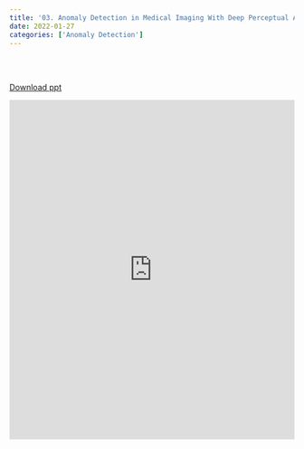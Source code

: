 ```yaml
---
title: '03. Anomaly Detection in Medical Imaging With Deep Perceptual Autoencoders'
date: 2022-01-27
categories: ['Anomaly Detection']
---
```


<br><br>

[Download ppt](/ppt/3.pptx)

<center>
<iframe src="https://docs.google.com/presentation/d/e/2PACX-1vRwywQ8YnwkXjf-r6pDBezIH_7AgCO_pyQsQw69KMH3Dkq10aFj7XIdQ8X5FCdOnnm-rRcgwgFfY0EV/embed?start=false&loop=false&delayms=3000" frameborder="0" width="100%" height="600" allowfullscreen="true" mozallowfullscreen="true" webkitallowfullscreen="true" min-width="350px"></iframe>
</center>

<br>

<script src="https://utteranc.es/client.js"
        repo="RTOS-KGU/RTOS-utterances-comment"
        issue-term="pathname"
        label="Comment"
        theme="github-light"
        crossorigin="anonymous"
        async>
</script>